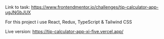 Link to task: https://www.frontendmentor.io/challenges/tip-calculator-app-ugJNGbJUX

For this project i use React, Redux, TypeScript & Tailwind CSS

Live version: https://tip-calculator-app-xi-five.vercel.app/
